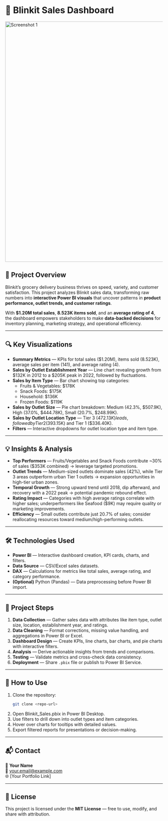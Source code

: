 # 🛒 Blinkit Sales Dashboard 

<img width="1364" height="767" alt="Screenshot 1" src="https://github.com/user-attachments/assets/84caa1ff-89bf-43b1-8f30-e0c865eb5e53" />

## 📖 Project Overview  
Blinkit’s grocery delivery business thrives on speed, variety, and customer satisfaction. This project analyzes Blinkit sales data, transforming raw numbers into **interactive Power BI visuals** that uncover patterns in **product performance, outlet trends, and customer ratings**.  

With **$1.20M total sales**, **8.523K items sold**, and an **average rating of 4**, the dashboard empowers stakeholders to make **data-backed decisions** for inventory planning, marketing strategy, and operational efficiency.  

---

## 🔍 Key Visualizations  
- **Summary Metrics** — KPIs for total sales ($1.20M), items sold (8.523K), average sales per item (141), and average rating (4).  
- **Sales by Outlet Establishment Year** — Line chart revealing growth from $132K in 2012 to a $205K peak in 2022, followed by fluctuations.  
- **Sales by Item Type** — Bar chart showing top categories:  
  - Fruits & Vegetables: $178K  
  - Snack Foods: $175K  
  - Household: $136K  
  - Frozen Foods: $119K  
- **Sales by Outlet Size** — Pie chart breakdown: Medium (42.3%, $507.9K), High (37.0%, $444.78K), Small (20.7%, $248.99K).  
- **Sales by Outlet Location Type** — Tier 3 ($472.13K) leads, followed by Tier 2 ($393.15K) and Tier 1 ($336.40K).  
- **Filters** — Interactive dropdowns for outlet location type and item type.  

---

## 💡 Insights & Analysis  
- **Top Performers** — Fruits/Vegetables and Snack Foods contribute ~30% of sales ($353K combined) → leverage targeted promotions.  
- **Outlet Trends** — Medium-sized outlets dominate sales (42%), while Tier 3 areas outperform urban Tier 1 outlets → expansion opportunities in high-tier urban zones.  
- **Temporal Growth** — Strong upward trend until 2018, dip afterward, and recovery with a 2022 peak → potential pandemic rebound effect.  
- **Rating Impact** — Categories with high average ratings correlate with higher sales; underperformers like Seafood ($9K) may require quality or marketing improvements.  
- **Efficiency** — Small outlets contribute just 20.7% of sales; consider reallocating resources toward medium/high-performing outlets.  

---

## 🛠 Technologies Used  
- **Power BI** — Interactive dashboard creation, KPI cards, charts, and filters.  
- **Data Source** — CSV/Excel sales datasets.  
- **DAX** — Calculations for metrics like total sales, average rating, and category performance.  
- **(Optional)** Python (Pandas) — Data preprocessing before Power BI import.  

---

## 📂 Project Steps  
1. **Data Collection** — Gather sales data with attributes like item type, outlet size, location, establishment year, and ratings.  
2. **Data Cleaning** — Format corrections, missing value handling, and aggregations in Power BI or Excel.  
3. **Dashboard Design** — Create KPIs, line charts, bar charts, and pie charts with interactive filters.  
4. **Analysis** — Derive actionable insights from trends and comparisons.  
5. **Testing** — Validate metrics and cross-check data consistency.  
6. **Deployment** — Share `.pbix` file or publish to Power BI Service.  

---

## 🚀 How to Use  
1. Clone the repository:  
   ```bash
   git clone <repo-url>
2. Open Blinkit_Sales.pbix in Power BI Desktop.
3. Use filters to drill down into outlet types and item categories.
4. Hover over charts for tooltips with detailed values.
4. Export filtered reports for presentations or decision-making.

---

## 📬 Contact  
👤 **Your Name**  
📧 your.email@example.com  
🌐 [Your Portfolio Link]  

---

## 📜 License  
This project is licensed under the **MIT License** — free to use, modify, and share with attribution. 
